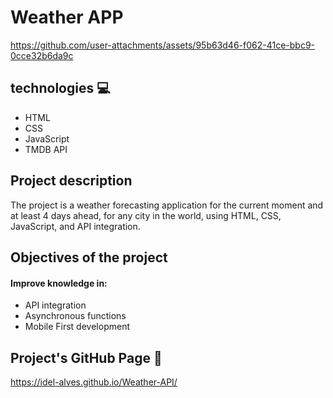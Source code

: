# Weather APP

https://github.com/user-attachments/assets/95b63d46-f062-41ce-bbc9-0cce32b6da9c

## technologies 💻
<ul>
  <li>HTML</li>
  <li>CSS</li>
  <li>JavaScript</li>
  <li>TMDB API</li>
</ul>

## Project description
The project is a weather forecasting application for the current moment and at least 4 days ahead, for any city in the world, using HTML, CSS, JavaScript, and API integration.

## Objectives of the project
#### Improve knowledge in:
<ul>
   <li>API integration</li>
   <li>Asynchronous functions</li>
  <li>Mobile First development</li>
</ul>

## Project's GitHub Page 🚀
https://idel-alves.github.io/Weather-API/
